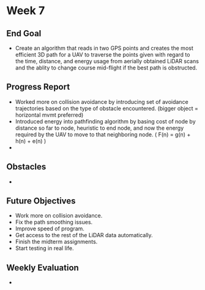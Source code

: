 # Week 7

## End Goal

* Create an algorithm that reads in two GPS points and creates the most efficient 3D path for a UAV to traverse the points given with regard to the time, distance, and energy usage from aerially obtained LiDAR scans and the ablity to change course mid-flight if the best path is obstructed.

## Progress Report
* Worked more on collision avoidance by introducing set of avoidance trajectories based on the type of obstacle encountered. (bigger object = horizontal mvmt preferred)
* Introduced energy into pathfinding algorithm by basing cost of node by distance so far to node, heuristic to end node, and now the energy required by the UAV to move to that neighboring node. ( F(n) = g(n) + h(n) + e(n) )
* 

## Obstacles
* 

## Future Objectives
* Work more on collision avoidance.
* Fix the path smoothing issues.
* Improve speed of program.
* Get access to the rest of the LiDAR data automatically.
* Finish the midterm assignments.
* Start testing in real life.

## Weekly Evaluation
* 
